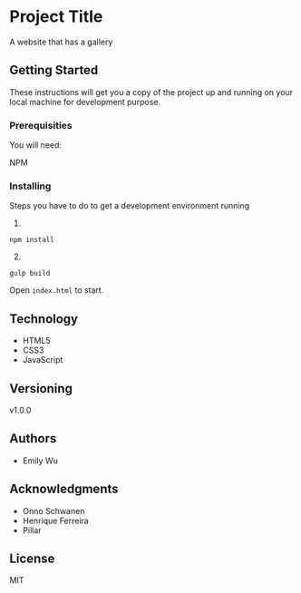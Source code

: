 # Project Title

A website that has a gallery

## Getting Started

These instructions will get you a copy of the project up and running on your local machine for development purpose.

### Prerequisities

You will need:

NPM

### Installing

Steps you have to do to get a development environment running

1.
```
npm install
```
2.
```
gulp build
```
Open `index.html` to start.

## Technology

* HTML5
* CSS3
* JavaScript

## Versioning

v1.0.0

## Authors

* Emily Wu

## Acknowledgments

* Onno Schwanen
* Henrique Ferreira
* Pillar

## License

MIT
